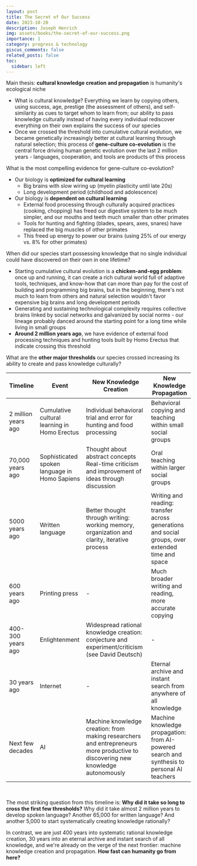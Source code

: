 ```yaml
---
layout: post
title: The Secret of Our Success
date: 2023-10-20
description: Joseph Henrich
img: assets/books/the-secret-of-our-success.png
importance: 1
category: progress & technology
giscus_comments: false
related_posts: false
toc:
  sidebar: left
---
```


Main thesis: **cultural knowledge creation and propagation** is humanity's ecological niche
- What is cultural knowledge? Everything we learn by copying others, using success, age, prestige (the assessment of others), and self-similarity as cues to target whom to learn from; our ability to pass knowledge culturally instead of having every individual rediscover everything on their own explains the success of our species
- Once we crossed the threshold into cumulative cultural evolution, we became genetically increasingly better at cultural learning through natural selection; this process of **gene-culture co-evolution** is the central force driving human genetic evolution over the last 2 million years - languages, cooperation, and tools are products of this process

What is the most compelling evidence for gene-culture co-evolution? 
- Our biology is **optimized for cultural learning**
  - Big brains with slow wiring up (myelin plasticity until late 20s)
  - Long development period (childhood and adolescence)
- Our biology is **dependent on cultural learning**
  - External food processing through culturally acquired practices (cooking, chopping) has freed our digestive system to be much simpler, and our mouths and teeth much smaller than other primates
  - Tools for hunting and fighting (blades, spears, axes, snares) have replaced the big muscles of other primates
  - This freed up energy to power our brains (using 25% of our energy vs. 8% for other primates)

When did our species start possessing knowledge that no single individual could have discovered on their own in one lifetime?
- Starting cumulative cultural evolution is a **chicken-and-egg problem**: once up and running, it can create a rich cultural world full of adaptive tools, techniques, and know-how that can more than pay for the cost of building and programming big brains, but in the beginning, there's not much to learn from others and natural selection wouldn't favor expensive big brains and long development periods
- Generating and sustaining technological complexity requires collective brains linked by social networks and galvanized by social norms - our lineage probably danced around the starting point for a long time while living in small groups
- **Around 2 million years ago**, we have evidence of external food processing techniques and hunting tools built by Homo Erectus that indicate crossing this threshold

What are the **other major thresholds** our species crossed increasing its ability to create and pass knowledge culturally?

| Timeline            | Event            | New Knowledge Creation    | New Knowledge Propagation         |
|---------------------|------------------|---------------------------|-------------------------------|
| 2 million years ago | Cumulative cultural learning in Homo Erectus | Individual behavioral trial and error for hunting and food processing | Behavioral copying and teaching within small social groups |
| 70,000 years ago    | Sophisticated spoken language in Homo Sapiens | Thought about abstract concepts <br> Real-time criticism and improvement of ideas through discussion | Oral teaching within larger social groups     |
| 5000 years ago      | Written language                              | Better thought through writing: working memory, organization and clarity, iterative process | Writing and reading: transfer across generations and social groups, over extended time and space          |
| 600 years ago       | Printing press                                | - | Much broader writing and reading, more accurate copying |
| 400-300 years ago   | Enlightenment                                 | Widespread rational knowledge creation: conjecture and experiment/criticism (see David Deutsch) | - |
| 30 years ago        | Internet                                      | - | Eternal archive and instant search from anywhere of all knowledge |
| Next few decades    | AI                                            | Machine knowledge creation: from making researchers and entrepreneurs more productive to discovering new knowledge autonomously | Machine knowledge propagation: from AI-powered search and synthesis to personal AI teachers |

<br>

The most striking question from this timeline is: **Why did it take so long to cross the first few thresholds?** Why did it take almost 2 million years to develop spoken language? Another 65,000 for written language? And another 5,000 to start systematically creating knowledge rationally? 

In contrast, we are just 400 years into systematic rational knowledge creation, 30 years into an eternal archive and instant search of all knowledge, and we're already on the verge of the next frontier: machine knowledge creation and propagation. **How fast can humanity go from here?**